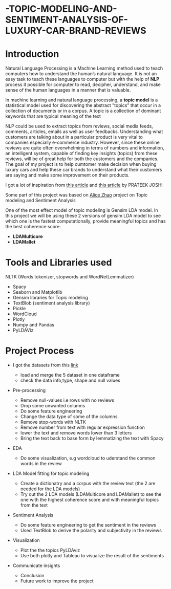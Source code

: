 # -TOPIC-MODELING-AND-SENTIMENT-ANALYSIS-OF-LUXURY-CAR-BRAND-REVIEWS

# Introduction #

Natural Language Processing is a Machine Learning method used to teach computers how to understand the human’s natural language. It is not an easy task to teach these languages to computer but with the help of **NLP** process it possible for computer to read, decipher, understand, and make sense of the human languages in a manner that is valuable. 

In machine learning and natural language processing, a **topic model** is a statistical model used for discovering the abstract "topics" that occur in a collection of documents or in a corpus. A topic is a collection of dominant keywords that are typical meaning of the text

NLP could be used to extract topics from reviews, social media feeds, comments, articles, emails as well as user feedbacks. Understanding what customers are talking about in a particular product is very vital to companies especially e-commerce industry. However, since these online reviews are quite often overwhelming in terms of numbers and information, an intelligent system, capable of finding key insights (topics) from these reviews, will be of great help for both the customers and the cpmpanies. The goal of my project is to help cumtomer make decision when buying luxury cars and help these car brands to understand what their customers are saying and make some improvement on their products. 

I got a lot of inspiration from [this article](https://www.machinelearningplus.com/nlp/topic-modeling-gensim-python/) and [this article](https://www.analyticsvidhya.com/blog/2018/10/mining-online-reviews-topic-modeling-lda/) by PRATEEK JOSHI

Some part of this project was based on [Alice Zhao](https://github.com/adashofdata/nlp-in-python-tutorial) project on Topic modeling and Sentiment Analysis

One of the most effect model of topic modeling is Gensim LDA model. In this project we will be using these 2 versions of gensim LDA model to see which one is the fastest computationally, provide meaningful topics and has the best coherence score:
*  **LDAMulticore**
*  **LDAMallet**

# Tools and Libraries used #
NLTK (Words tokenizer, stopwords and WordNetLemmatizer)
* Spacy
* Seaborn and Matplotlib
* Gensim libraries for Topic modeling
* TextBlob (sentiment analysis library)
* Pickle
* WordCloud
* Plotly
* Numpy and Pandas
* PyLDAViz

# Project Process #

* I got the datasets from this [link](https://www.kaggle.com/ankkur13/edmundsconsumer-car-ratings-and-reviews)
   * load and merge the 5 dataset in one dataframe
   * check the data info,type, shape and null values
* Pre-processing
   * Remove null-values i.e rows with no reviews
   * Drop some unwanted columns
   * Do some feature engineering
   * Change the data type of some of the columns
   * Remove stop-words with NLTK
   * Remove number from text with regular expression function
   * lower the text and remove words lower than 3 letters
   * Bring the text back to base form by lemmatizing the text with Spacy
* EDA
    * Do some visualization, e.g wordcloud to uderstand the common words in the review
* LDA Model fitting for topic modeling 
   * Create a dictionatry and a corpus with the review text (the 2 are needed for the LDA models) 
   * Try out the 2 LDA models (LDAMulticore and LDAMallet) to see the one with the highest coherence score and with meaningful topics from the text
*  Sentiment Analysis
   * Do some feature engineering to get the sentiment in the reviews
   * Used TextBlob to derive the polarity and subjectivity in the reviews
   
* Visualization
   * Plot the the topics PyLDAviz
   * Use both plotly and Tableau to visualize the result of the sentiments
*  Communicate insights
   * Conclusion
   * Future work to improve the project 
